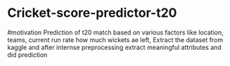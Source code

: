 # Cricket-score-predictor-t20
#motivation
Prediction of t20 match based on various factors like location, teams, current run rate how much wickets ae left, 
Extract the dataset from kaggle and after internse preprocessing extract meaningful attributes and did prediction 
